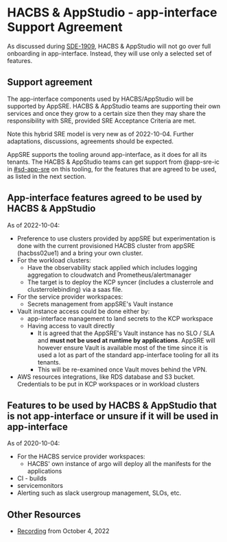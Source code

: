# HACBS & AppStudio - app-interface Support Agreement

As discussed during [SDE-1909](https://issues.redhat.com/browse/SDE-1909), HACBS & AppStudio will not go over full onboarding in app-interface. Instead, they will use only a selected set of features.

## Support agreement

The app-interface components used by HACBS/AppStudio will be supported by AppSRE. HACBS & AppStudio teams are supporting their own services and once they grow to a certain size then they may share the responsibility with SRE, provided SRE Acceptance Criteria are met.

Note this hybrid SRE model is very new as of 2022-10-04. Further adaptations, discussions, agreements should be expected.

AppSRE supports the tooling around app-interface, as it does for all its tenants.
The HACBS & AppStudio teams can get support from @app-sre-ic in [#sd-app-sre](https://coreos.slack.com/archives/CCRND57FW) on this tooling, for the features that are agreed to be used, as listed in the next section. 

## App-interface features agreed to be used by HACBS & AppStudio

As of 2022-10-04:
* Preference to use clusters provided by appSRE but experimentation is done with the current provisioned HACBS cluster from appSRE (hacbss02ue1) and a bring your own cluster.
* For the workload clusters:
  * Have the observability stack applied which includes logging aggregation to cloudwatch and Prometheus/alertmanager
  * The target is to deploy the KCP syncer (includes a clusterrole and clusterrolebinding) via a saas file.
* For the service provider workspaces:
  * Secrets management from appSRE's Vault instance
* Vault instance access could be done either by:
  * app-interface management to land secrets to the KCP workspace
  * Having access to vault directly
      * It is agreed that the AppSRE's Vault instance has no SLO / SLA and **must not be used at runtime by applications**. AppSRE will however ensure Vault is available most of the time since it is used a lot as part of the standard app-interface tooling for all its tenants.
      * This will be re-examined once Vault moves behind the VPN.
* AWS resources integrations, like RDS database and S3 bucket. Credentials to be put in KCP workspaces or in workload clusters

## Features to be used by HACBS & AppStudio that is not app-interface or unsure if it will be used in app-interface

As of 2020-10-04:
* For the HACBS service provider workspaces:
  * HACBS' own instance of argo will deploy all the manifests for the applications
* CI - builds
* servicemonitors
* Alerting such as slack usergroup management, SLOs, etc.

## Other Resources

* [Recording](https://drive.google.com/file/d/1WpyX05WNji3aFiO7rchR6sVENcbM1Ct-/view) from October 4, 2022
